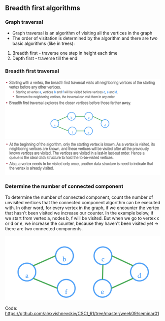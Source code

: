 ## Breadth first algorithms

### Graph traversal

* Graph traversal is an algorithm of visiting all the vertices in the graph
* The order of visitation is determined by the algorithm and there are two basic algorithms (like in trees):
1) Breadth first - traverse one step in height each time
2) Depth first - traverse till the end

### Breadth first traversal

![breadth](../../static/week09/breadth.png)
![breadth2](../../static/week09/breadth2.png)

### Determine the number of connected component

To determine the number of connected component, count the number of unvisited vertices that the connected component algorithm can be executed with. In other word, for every vertex in the graph, if we encounter the vertex that hasn't been visited we increase our counter. In the example below, if we start from vertex a, nodes b, f will be visited. But when we go to vertex c or d or e, we increase the counter, because they haven't been visited yet -> there are two connected components.

![components](../../static/week09/components.png)

Code: https://github.com/alexvishnevskiy/CSCI_61/tree/master/week09/seminar01